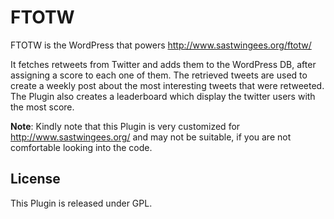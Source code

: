 FTOTW
================

FTOTW is the WordPress that powers http://www.sastwingees.org/ftotw/

It fetches retweets from Twitter and adds them to the WordPress DB, after assigning a score to each one of them. The retrieved tweets are used to create a weekly post about the most interesting tweets that were retweeted. The Plugin also creates a leaderboard which display the twitter users with the most score.

**Note**: Kindly note that this Plugin is very customized for http://www.sastwingees.org/ and may not be suitable, if you are not comfortable looking into the code.

License
-------------

This Plugin is released under GPL.
